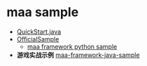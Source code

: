 maa sample
===

- [QuickStart.java](src/main/java/io/github/hanhuoer/maa/sample/QuickStart.java)
- [OfficialSample](src/main/java/io/github/hanhuoer/maa/sample/OfficialSample.java)
  - [maa framework python sample](https://github.com/MaaXYZ/MaaFramework/blob/main/sample/python/__main__.py)
- **游戏实战示例** [maa-framework-java-sample](https://github.com/hanhuoer/maa-framework-java-sample)

